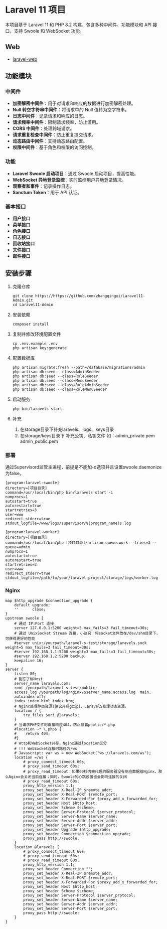 # Laravel 11 项目

本项目基于 Laravel 11 和 PHP 8.2 构建，包含多种中间件、功能模块和 API 接口，支持 Swoole 和 WebSocket 功能。

## Web
- [laravel-web](https://github.com/zhangqingxi/laravel-web)

## 功能模块

### 中间件

- **加密解密中间件**：用于对请求和响应的数据进行加密解密处理。
- **Null 转空字符串中间件**：将请求中的 Null 值转为空字符串。
- **日志中间件**：记录请求和响应的日志。
- **请求频率中间件**：限制请求频率，防止滥用。
- **CORS 中间件**：处理跨域请求。
- **请求重复检查中间件**：防止重复提交请求。
- **动态路由中间件**：支持动态路由配置。
- **权限中间件**：基于角色和权限的访问控制。

### 功能

- **Laravel Swoole 启动项目**：通过 Swoole 启动项目，提高性能。
- **WebSocket 异地登录监控**：实时监控用户异地登录情况。
- **观察者和事件**：记录操作日志。
- **Sanctum Token**：用于 API 认证。

### 基本接口

- **用户接口**
- **菜单接口**
- **角色接口**
- **日志接口**
- **回收站接口**
- **文件接口**
- **邮件接口**

## 安装步骤

1. 克隆仓库
    ```
    git clone https://https://github.com/zhangqingxi/Laravel11-Admin.git
    cd Laravel11-Admin
   
2. 安装依赖
    ```
    composer install
   ```
   
3. 复制并修改环境配置文件
    ```
    cp .env.example .env
    php artisan key:generate
   ```

4. 配置数据库
    ```
    php artisan migrate:fresh --path=/database/migrations/admin
    php artisan db:seed --class=AdminSeeder
    php artisan db:seed --class=RoleSeeder
    php artisan db:seed --class=MenuSeeder
    php artisan db:seed --class=RoleAdminSeeder
    php artisan db:seed --class=RoleMenuSeeder
   ```

5. 启动服务
    ```
    php bin/laravels start
   ```

6. 补充
   1. 在storage目录下补充laravels、logs、keys目录
   2. 在storage/keys目录下 补充公钥、私钥文件 
   如：admin_private.pem admin_public.pem

###  部署
通过Supervisord监管主进程，前提是不能加-d选项并且设置swoole.daemonize为false。
```
[program:laravel-swoole]
directory=[项目目录]
command=/usr/local/bin/php bin/laravels start -i
numprocs=1
autostart=true
autorestart=true
startretries=3
user=www
redirect_stderr=true
stdout_logfile=/www/logs/supervisor/%(program_name)s.log
```

```
[program:laravel-worker]
directory=[项目目录]
command=/usr/local/bin/php [项目目录]/artisan queue:work --tries=3 --queue=admin
numprocs=1
autostart=true
autorestart=true
startretries=3
user=www
redirect_stderr=true
stdout_logfile=/path/to/your/laravel-project/storage/logs/worker.log
```

### Nginx
```
map $http_upgrade $connection_upgrade {
    default upgrade;
    ''      close;
}
upstream swoole {
    # 通过 IP:Port 连接
    server 127.0.0.1:5200 weight=5 max_fails=3 fail_timeout=30s;
    # 通过 UnixSocket Stream 连接，小诀窍：将socket文件放在/dev/shm目录下，可获得更好的性能
    #server unix:/yourpath/laravel-s-test/storage/laravels.sock weight=5 max_fails=3 fail_timeout=30s;
    #server 192.168.1.1:5200 weight=3 max_fails=3 fail_timeout=30s;
    #server 192.168.1.2:5200 backup;
    keepalive 16;
}
server {
    listen 80;
    # 别忘了绑Host
    server_name laravels.com;
    root /yourpath/laravel-s-test/public;
    access_log /yourpath/log/nginx/$server_name.access.log  main;
    autoindex off;
    index index.html index.htm;
    # Nginx处理静态资源(建议开启gzip)，LaravelS处理动态资源。
    location / {
        try_files $uri @laravels;
    }
    # 当请求PHP文件时直接响应404，防止暴露public/*.php
    #location ~* \.php$ {
    #    return 404;
    #}
    # Http和WebSocket共存，Nginx通过location区分
    # !!! WebSocket连接时路径为/ws
    # Javascript: var ws = new WebSocket("ws://laravels.com/ws");
    location =/ws {
        # proxy_connect_timeout 60s;
        # proxy_send_timeout 60s;
        # proxy_read_timeout：如果60秒内被代理的服务器没有响应数据给Nginx，那么Nginx会关闭当前连接；同时，Swoole的心跳设置也会影响连接的关闭
        # proxy_read_timeout 60s;
        proxy_http_version 1.1;
        proxy_set_header X-Real-IP $remote_addr;
        proxy_set_header X-Real-PORT $remote_port;
        proxy_set_header X-Forwarded-For $proxy_add_x_forwarded_for;
        proxy_set_header Host $http_host;
        proxy_set_header Scheme $scheme;
        proxy_set_header Server-Protocol $server_protocol;
        proxy_set_header Server-Name $server_name;
        proxy_set_header Server-Addr $server_addr;
        proxy_set_header Server-Port $server_port;
        proxy_set_header Upgrade $http_upgrade;
        proxy_set_header Connection $connection_upgrade;
        proxy_pass http://swoole;
    }
    location @laravels {
        # proxy_connect_timeout 60s;
        # proxy_send_timeout 60s;
        # proxy_read_timeout 60s;
        proxy_http_version 1.1;
        proxy_set_header Connection "";
        proxy_set_header X-Real-IP $remote_addr;
        proxy_set_header X-Real-PORT $remote_port;
        proxy_set_header X-Forwarded-For $proxy_add_x_forwarded_for;
        proxy_set_header Host $http_host;
        proxy_set_header Scheme $scheme;
        proxy_set_header Server-Protocol $server_protocol;
        proxy_set_header Server-Name $server_name;
        proxy_set_header Server-Addr $server_addr;
        proxy_set_header Server-Port $server_port;
        proxy_pass http://swoole;
    }
}
```

